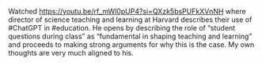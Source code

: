 Watched  https://youtu.be/rf_mWl0pUP4?si=QXzk5bsPUFkXVnNH where director of science teaching and learning at Harvard describes their use of  #ChatGPT in #education. He opens by describing the role of “student questions during class” as “fundamental in shaping teaching and learning” and proceeds to making strong arguments for why this is the case. My own thoughts are very much aligned to his.
